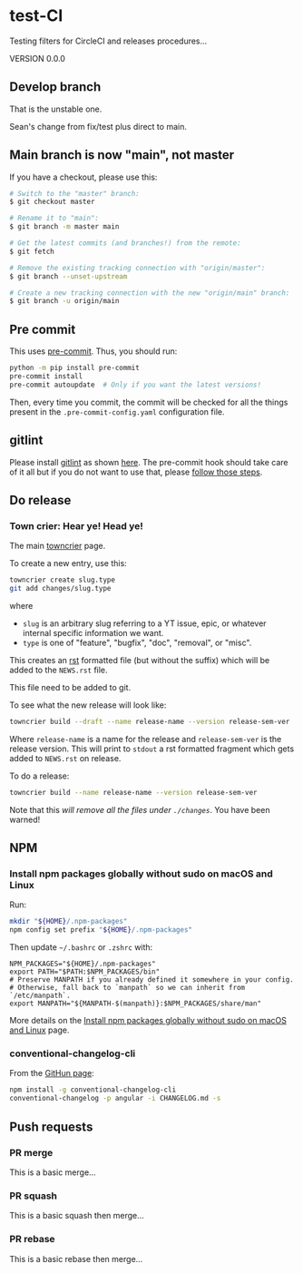# test-CI

Testing filters for CircleCI and releases procedures…

VERSION 0.0.0

## Develop branch

That is the unstable one.

Sean's change from fix/test plus direct to main.

## Main branch is now "main", not master

If you have a checkout, please use this:

```bash
# Switch to the "master" branch:
$ git checkout master

# Rename it to "main":
$ git branch -m master main

# Get the latest commits (and branches!) from the remote:
$ git fetch

# Remove the existing tracking connection with "origin/master":
$ git branch --unset-upstream

# Create a new tracking connection with the new "origin/main" branch:
$ git branch -u origin/main
```

## Pre commit

This uses [pre-commit](https://pre-commit.com/). Thus, you should run:

```bash
python -m pip install pre-commit
pre-commit install
pre-commit autoupdate  # Only if you want the latest versions!
```

Then, every time you commit, the commit will be checked for all the things
present in the `.pre-commit-config.yaml` configuration file.

## gitlint

Please install [gitlint](https://github.com/jorisroovers/gitlint) as shown
[here](https://jorisroovers.com/gitlint/#getting-started). The pre-commit hook
should take care of it all but if you do not want to use that, please [follow
those
steps](https://jorisroovers.com/gitlint/#using-gitlint-as-a-commit-msg-hook).

## Do release

### Town crier: Hear ye! Head ye!

The main [towncrier](https://github.com/twisted/towncrier) page.

To create a new entry, use this:

```bash
towncrier create slug.type
git add changes/slug.type
```
where

+ `slug` is an arbitrary slug referring to a YT issue, epic, or whatever internal
  specific information we want.
+ `type` is one of "feature", "bugfix", "doc", "removal", or "misc".

This creates an
[rst](https://www.sphinx-doc.org/en/master/usage/restructuredtext/basics.html)
formatted file (but without the suffix) which will be added to the `NEWS.rst`
file.

This file need to be added to git.

To see what the new release will look like:

```bash
towncrier build --draft --name release-name --version release-sem-ver
```

Where  `release-name` is a name for the release and `release-sem-ver` is the
release version. This will print to `stdout` a rst formatted fragment which
gets added to `NEWS.rst` on release.

To do a release:
```bash
towncrier build --name release-name --version release-sem-ver
```

Note that this *will remove all the files under `./changes`*. You have been
warned!

## NPM

### Install npm packages globally without sudo on macOS and Linux

Run:

```bash
mkdir "${HOME}/.npm-packages"
npm config set prefix "${HOME}/.npm-packages"
```

Then update `~/.bashrc` or `.zshrc` with:

```
NPM_PACKAGES="${HOME}/.npm-packages"
export PATH="$PATH:$NPM_PACKAGES/bin"
# Preserve MANPATH if you already defined it somewhere in your config.
# Otherwise, fall back to `manpath` so we can inherit from `/etc/manpath`.
export MANPATH="${MANPATH-$(manpath)}:$NPM_PACKAGES/share/man"
```

More details on the [Install npm packages globally without sudo on macOS and
Linux](https://github.com/sindresorhus/guides/blob/master/npm-global-without-sudo.md)
page.

### conventional-changelog-cli

From the
[GitHun page](
https://github.com/conventional-changelog/conventional-changelog/tree/master/packages/conventional-changelog-cli):

```bash
npm install -g conventional-changelog-cli
conventional-changelog -p angular -i CHANGELOG.md -s
```

## Push requests

### PR merge

This is a basic merge…

### PR squash

This is a basic squash then merge…

### PR rebase

This is a basic rebase then merge…
